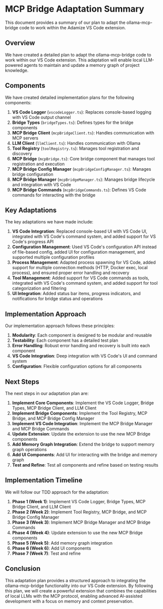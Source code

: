 # MCP Bridge Adaptation Summary

This document provides a summary of our plan to adapt the ollama-mcp-bridge code to work within the Adamize VS Code extension.

## Overview

We have created a detailed plan to adapt the ollama-mcp-bridge code to work within our VS Code extension. This adaptation will enable local LLM-powered agents to maintain and update a memory graph of project knowledge.

## Components

We have created detailed implementation plans for the following components:

1. **VS Code Logger** (`vscodeLogger.ts`): Replaces console-based logging with VS Code output channel
2. **Bridge Types** (`bridgeTypes.ts`): Defines types for the bridge components
3. **MCP Bridge Client** (`mcpBridgeClient.ts`): Handles communication with MCP servers
4. **LLM Client** (`llmClient.ts`): Handles communication with Ollama
5. **Tool Registry** (`toolRegistry.ts`): Manages tool registration and discovery
6. **MCP Bridge** (`mcpBridge.ts`): Core bridge component that manages tool registration and execution
7. **MCP Bridge Config Manager** (`mcpBridgeConfigManager.ts`): Manages bridge configuration
8. **MCP Bridge Manager** (`mcpBridgeManager.ts`): Manages bridge lifecycle and integration with VS Code
9. **MCP Bridge Commands** (`mcpBridgeCommands.ts`): Defines VS Code commands for interacting with the bridge

## Key Adaptations

The key adaptations we have made include:

1. **VS Code Integration**: Replaced console-based UI with VS Code UI, integrated with VS Code's command system, and added support for VS Code's progress API
2. **Configuration Management**: Used VS Code's configuration API instead of file-based config, added UI for configuration management, and supported multiple configuration profiles
3. **Process Management**: Adapted process spawning for VS Code, added support for multiple connection methods (HTTP, Docker exec, local process), and ensured proper error handling and recovery
4. **Tool Management**: Added support for VS Code commands as tools, integrated with VS Code's command system, and added support for tool categorization and filtering
5. **UI Integration**: Added status bar items, progress indicators, and notifications for bridge status and operations

## Implementation Approach

Our implementation approach follows these principles:

1. **Modularity**: Each component is designed to be modular and reusable
2. **Testability**: Each component has a detailed test plan
3. **Error Handling**: Robust error handling and recovery is built into each component
4. **VS Code Integration**: Deep integration with VS Code's UI and command system
5. **Configuration**: Flexible configuration options for all components

## Next Steps

The next steps in our adaptation plan are:

1. **Implement Core Components**: Implement the VS Code Logger, Bridge Types, MCP Bridge Client, and LLM Client
2. **Implement Bridge Components**: Implement the Tool Registry, MCP Bridge, and MCP Bridge Config Manager
3. **Implement VS Code Integration**: Implement the MCP Bridge Manager and MCP Bridge Commands
4. **Update Extension**: Update the extension to use the new MCP Bridge components
5. **Add Memory Graph Integration**: Extend the bridge to support memory graph operations
6. **Add UI Components**: Add UI for interacting with the bridge and memory graph
7. **Test and Refine**: Test all components and refine based on testing results

## Implementation Timeline

We will follow our TDD approach for the adaptation:

1. **Phase 1 (Week 1)**: Implement VS Code Logger, Bridge Types, MCP Bridge Client, and LLM Client
2. **Phase 2 (Week 2)**: Implement Tool Registry, MCP Bridge, and MCP Bridge Config Manager
3. **Phase 3 (Week 3)**: Implement MCP Bridge Manager and MCP Bridge Commands
4. **Phase 4 (Week 4)**: Update extension to use the new MCP Bridge components
5. **Phase 5 (Week 5)**: Add memory graph integration
6. **Phase 6 (Week 6)**: Add UI components
7. **Phase 7 (Week 7)**: Test and refine

## Conclusion

This adaptation plan provides a structured approach to integrating the ollama-mcp-bridge functionality into our VS Code extension. By following this plan, we will create a powerful extension that combines the capabilities of local LLMs with the MCP protocol, enabling advanced AI-assisted development with a focus on memory and context preservation.
